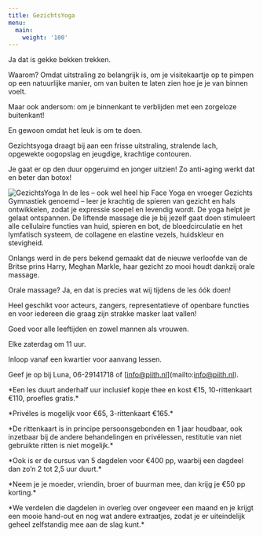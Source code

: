 ```yaml
---
title: GezichtsYoga
menu:
  main:
    weight: '100'
---
```

Ja dat is gekke bekken trekken.  

Waarom? Omdat uitstraling zo belangrijk is, om je visitekaartje op te pimpen op een natuurlijke manier, om van buiten te laten zien hoe je je van binnen voelt.  

Maar ook andersom: om je binnenkant te verblijden met een zorgeloze buitenkant!  

En gewoon omdat het leuk is om te doen.  

Gezichtsyoga draagt bij aan een frisse uitstraling, stralende lach, opgewekte oogopslag en jeugdige, krachtige contouren.  

Je gaat er op den duur opgeruimd en jonger uitzien! Zo anti-aging werkt dat en beter dan botox!


![GezichtsYoga](/uploads/gezichtsyoga.jpg#right)
In de les – ook wel heel hip Face Yoga en vroeger Gezichts Gymnastiek genoemd – leer je krachtig de spieren van gezicht en hals ontwikkelen, zodat je expressie soepel en levendig wordt. De yoga helpt je gelaat ontspannen. De liftende massage die je bij jezelf gaat doen stimuleert alle cellulaire functies van huid, spieren en bot, de bloedcirculatie en het lymfatisch systeem, de collagene en elastine vezels, huidskleur en stevigheid.

Onlangs werd in de pers bekend gemaakt dat de nieuwe verloofde van de Britse prins Harry, Meghan Markle, haar gezicht zo mooi houdt dankzij orale massage.  

Orale massage? Ja, en dat is precies wat wij tijdens de les óók doen!

Heel geschikt voor acteurs, zangers, representatieve of openbare functies en voor iedereen die graag zijn strakke masker laat vallen!  

Goed voor alle leeftijden en zowel mannen als vrouwen.

Elke zaterdag om 11 uur.  

Inloop vanaf een kwartier voor aanvang lessen.  

Geef je op bij Luna, 06-29141718 of \[info@piith.nl](mailto:info@piith.nl).

\*Een les duurt anderhalf uur inclusief kopje thee en kost €15, 10-rittenkaart €110, proefles gratis.\*  

\*Privéles is mogelijk voor €65, 3-rittenkaart €165.\*  

\*De rittenkaart is in principe persoonsgebonden en 1 jaar houdbaar, ook inzetbaar bij de andere behandelingen en privélessen, restitutie van niet gebruikte ritten is niet mogelijk.\*

\*Ook is er de cursus van 5 dagdelen voor €400 pp, waarbij een dagdeel dan zo’n 2 tot 2,5 uur duurt.\*  

\*Neem je je moeder, vriendin, broer of buurman mee, dan krijg je €50 pp korting.\*  

\*We verdelen die dagdelen in overleg over ongeveer een maand en je krijgt een mooie hand-out en nog wat andere extraatjes, zodat je er uiteindelijk geheel zelfstandig mee aan de slag kunt.\*

